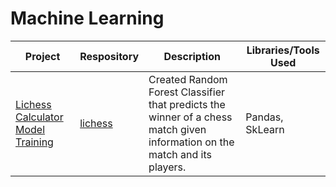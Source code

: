 # Machine Learning

| Project | Respository | Description | Libraries/Tools Used |
| ------- | ----------- | ----------- | -------------------- |
| [Lichess Calculator Model Training](https://github.com/joesposito8/lichess/blob/master/notebooks/v1/data_cleaning_modeling.ipynb) | [lichess](https://github.com/joesposito8/lichess) | Created Random Forest Classifier that predicts the winner of a chess match given information on the match and its players. | Pandas, SkLearn |
